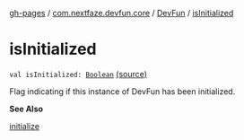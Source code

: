 [gh-pages](../../index.md) / [com.nextfaze.devfun.core](../index.md) / [DevFun](index.md) / [isInitialized](./is-initialized.md)

# isInitialized

`val isInitialized: `[`Boolean`](https://kotlinlang.org/api/latest/jvm/stdlib/kotlin/-boolean/index.html) [(source)](https://github.com/NextFaze/dev-fun/tree/master/devfun/src/main/java/com/nextfaze/devfun/core/DevFun.kt#L237)

Flag indicating if this instance of DevFun has been initialized.

**See Also**

[initialize](initialize.md)

